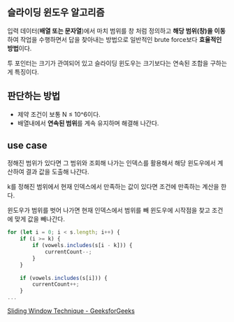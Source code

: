 ## 슬라이딩 윈도우 알고리즘

입력 데이터(**배열 또는 문자열**)에서 마치 범위를 창 처럼 정의하고 **해당 범위(창)을 이동**하여 작업을 수행하면서 답을 찾아내는 방법으로 일반적인 brute force보다 **효율적인 방법**이다.

투 포인터는 크기가 관여되어 있고 슬라이딩 윈도우는 크기보다는 연속된 조합을 구하는게 특징이다.

## 판단하는 방법

- 제약 조건이 보통 N ≤ 10^6이다.
- 배열내에서 **연속된 범위**를 계속 유지하며 해결해 나간다.

## use case

정해진 범위가 있다면 그 범위와 조회해 나가는 인덱스를 활용해서 해당 윈도우에서 계산하여 결과 값을 도출해 나간다.

k를 정해진 범위에서 현재 인덱스에서 만족하는 값이 있다면 조건에 만족하는 계산을 한다.

윈도우가 범위를 벗어 나가면 현재 인덱스에서 범위를 빼 윈도우에 시작점을 찾고 조건에 맞게 값을 빼나간다.

```jsx
for (let i = 0; i < s.length; i++) {
	if (i >= k) {
		if (vowels.includes(s[i - k])) {
			currentCount--;
		}
	}
	
	if (vowels.includes(s[i])) {
		currentCount++;
	}
...
```

[Sliding Window Technique - GeeksforGeeks](https://www.geeksforgeeks.org/window-sliding-technique/#how-to-identify-sliding-window-problems)